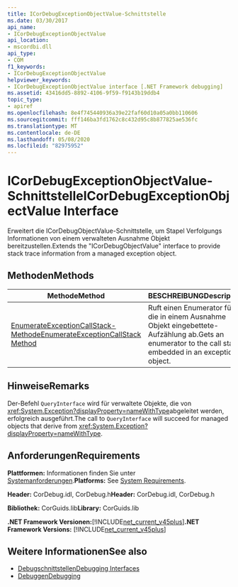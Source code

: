 ```yaml
---
title: ICorDebugExceptionObjectValue-Schnittstelle
ms.date: 03/30/2017
api_name:
- ICorDebugExceptionObjectValue
api_location:
- mscordbi.dll
api_type:
- COM
f1_keywords:
- ICorDebugExceptionObjectValue
helpviewer_keywords:
- ICorDebugExceptionObjectValue interface [.NET Framework debugging]
ms.assetid: 43416dd5-8892-4106-9f59-f9143b19ddb4
topic_type:
- apiref
ms.openlocfilehash: 8e4f745440936a39e22faf60d10a05a0bb110606
ms.sourcegitcommit: fff146ba3fd1762c8c432d95c8b877825ae536fc
ms.translationtype: MT
ms.contentlocale: de-DE
ms.lasthandoff: 05/08/2020
ms.locfileid: "82975952"
---
```

# <a name="icordebugexceptionobjectvalue-interface"></a><span data-ttu-id="6912f-102">ICorDebugExceptionObjectValue-Schnittstelle</span><span class="sxs-lookup"><span data-stu-id="6912f-102">ICorDebugExceptionObjectValue Interface</span></span>
<span data-ttu-id="6912f-103">Erweitert die ICorDebugObjectValue-Schnittstelle, um Stapel Verfolgungs Informationen von einem verwalteten Ausnahme Objekt bereitzustellen.</span><span class="sxs-lookup"><span data-stu-id="6912f-103">Extends the "ICorDebugObjectValue" interface to provide stack trace information from a managed exception object.</span></span>  
  
## <a name="methods"></a><span data-ttu-id="6912f-104">Methoden</span><span class="sxs-lookup"><span data-stu-id="6912f-104">Methods</span></span>  
  
|<span data-ttu-id="6912f-105">Methode</span><span class="sxs-lookup"><span data-stu-id="6912f-105">Method</span></span>|<span data-ttu-id="6912f-106">BESCHREIBUNG</span><span class="sxs-lookup"><span data-stu-id="6912f-106">Description</span></span>|  
|------------|-----------------|  
|[<span data-ttu-id="6912f-107">EnumerateExceptionCallStack-Methode</span><span class="sxs-lookup"><span data-stu-id="6912f-107">EnumerateExceptionCallStack Method</span></span>](icordebugexceptionobjectvalue-enumerateexceptioncallstack-method.md)|<span data-ttu-id="6912f-108">Ruft einen Enumerator für die in einem Ausnahme Objekt eingebettete-Aufzählung ab.</span><span class="sxs-lookup"><span data-stu-id="6912f-108">Gets an enumerator to the call stack embedded in an exception object.</span></span>|  
  
## <a name="remarks"></a><span data-ttu-id="6912f-109">Hinweise</span><span class="sxs-lookup"><span data-stu-id="6912f-109">Remarks</span></span>  
 <span data-ttu-id="6912f-110">Der-Befehl `QueryInterface` wird für verwaltete Objekte, die von <xref:System.Exception?displayProperty=nameWithType>abgeleitet werden, erfolgreich ausgeführt.</span><span class="sxs-lookup"><span data-stu-id="6912f-110">The call to `QueryInterface` will succeed for managed objects that derive from <xref:System.Exception?displayProperty=nameWithType>.</span></span>  
  
## <a name="requirements"></a><span data-ttu-id="6912f-111">Anforderungen</span><span class="sxs-lookup"><span data-stu-id="6912f-111">Requirements</span></span>  
 <span data-ttu-id="6912f-112">**Plattformen:** Informationen finden Sie unter [Systemanforderungen](../../get-started/system-requirements.md).</span><span class="sxs-lookup"><span data-stu-id="6912f-112">**Platforms:** See [System Requirements](../../get-started/system-requirements.md).</span></span>  
  
 <span data-ttu-id="6912f-113">**Header:** CorDebug.idl, CorDebug.h</span><span class="sxs-lookup"><span data-stu-id="6912f-113">**Header:** CorDebug.idl, CorDebug.h</span></span>  
  
 <span data-ttu-id="6912f-114">**Bibliothek:** CorGuids.lib</span><span class="sxs-lookup"><span data-stu-id="6912f-114">**Library:** CorGuids.lib</span></span>  
  
 <span data-ttu-id="6912f-115">**.NET Framework Versionen:**[!INCLUDE[net_current_v45plus](../../../../includes/net-current-v45plus-md.md)]</span><span class="sxs-lookup"><span data-stu-id="6912f-115">**.NET Framework Versions:** [!INCLUDE[net_current_v45plus](../../../../includes/net-current-v45plus-md.md)]</span></span>  
  
## <a name="see-also"></a><span data-ttu-id="6912f-116">Weitere Informationen</span><span class="sxs-lookup"><span data-stu-id="6912f-116">See also</span></span>

- [<span data-ttu-id="6912f-117">Debugschnittstellen</span><span class="sxs-lookup"><span data-stu-id="6912f-117">Debugging Interfaces</span></span>](debugging-interfaces.md)
- [<span data-ttu-id="6912f-118">Debuggen</span><span class="sxs-lookup"><span data-stu-id="6912f-118">Debugging</span></span>](index.md)

